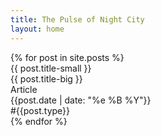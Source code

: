 ```yaml
---
title: The Pulse of Night City
layout: home
---
```


<div class="articles-inner">
{% for post in site.posts %}
    <div class="post-card text-glitch text-glitch-mouseover" style="cursor: pointer;" onclick="window.location='{{ post.url | relative_url }}';">
        <div class="article-title">
            <div class="article-title-small glitch-target">{{ post.title-small }}</div>
            <div class="article-title-big glitch-target">{{ post.title-big }}</div>
        </div>
        <div class="article-footer">
            <div class="glitch-target">Article</div>
            <div class="glitch-target">{{post.date | date: "%e %B %Y"}}</div>
            <div class="tag glitch-target">#{{post.type}}</div>
        </div>
    </div>
{% endfor %}
<div>

